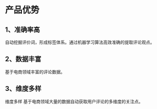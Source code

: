 # 产品优势

## 1、准确率高
自动挖掘评价词，形成标签体系。通过机器学习算法高效准确的提取评论观点。

## 2、数据丰富
基于电商领域丰富的评论数据。

## 3、维度多样
维度多样 基于电商领域大量的数据自动获取用户评论的多维度的关注点。


